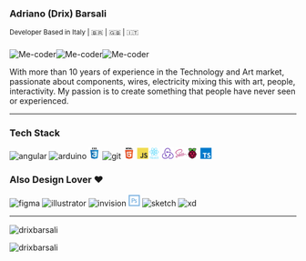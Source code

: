### Adriano (Drix) Barsali 
<sup>Developer Based in Italy | 🇧🇷 | 🇬🇧 | 🇮🇹</sup><br/><br/>
[<img align="left" alt="Me-coder" src="https://img.shields.io/badge/Blog%20-%7BMe--Coder%7D-green?style=flat-square&logo=wordpress" />][blog]
[<img align="left" alt="Me-coder" src="https://img.shields.io/badge/Medium-Drix%20Barsali-black?style=flat-square&logo=medium" />][medium]
[<img align="left" alt="Me-coder" src="https://img.shields.io/badge/Linkedin-Adriano%20Barsali-blue?style=flat-square&logo=linkedin" />][linkedin]<br/>

With more than 10 years of experience in the Technology and Art market, passionate about components, wires, electricity mixing this with art, people, interactivity. My passion is to create something that people have never seen or experienced.
<hr/>

### Tech Stack<br/>

<p align="left">  <img src="https://angular.io/assets/images/logos/angular/angular.svg" alt="angular" width="20" height="20"/>   <img src="https://cdn.worldvectorlogo.com/logos/arduino-1.svg" alt="arduino" width="20" height="20"/> <img src="https://raw.githubusercontent.com/devicons/devicon/master/icons/css3/css3-original-wordmark.svg" alt="css3" width="20" height="20"/>  <img src="https://www.vectorlogo.zone/logos/git-scm/git-scm-icon.svg" alt="git" width="20" height="20"/> <img src="https://raw.githubusercontent.com/devicons/devicon/master/icons/html5/html5-original-wordmark.svg" alt="html5" width="20" height="20"/>  <img src="https://raw.githubusercontent.com/devicons/devicon/master/icons/javascript/javascript-original.svg" alt="javascript" width="20" height="20"/><img src="https://raw.githubusercontent.com/devicons/devicon/master/icons/react/react-original-wordmark.svg" alt="react" width="20" height="20"/>  <img src="https://raw.githubusercontent.com/devicons/devicon/master/icons/redux/redux-original.svg" alt="redux" width="20" height="20"/> <img src="https://raw.githubusercontent.com/devicons/devicon/master/icons/sass/sass-original.svg" alt="sass" width="20" height="20"/><img src="https://github.com/devicons/devicon/blob/master/icons/raspberrypi/raspberrypi-original.svg" alt="react" width="20" height="20"/>  <img src="https://raw.githubusercontent.com/devicons/devicon/master/icons/typescript/typescript-original.svg" alt="typescript" width="20" height="20"/> </p>


### Also Design Lover ❤️ <br/>
<img src="https://www.vectorlogo.zone/logos/figma/figma-icon.svg" alt="figma" width="20" height="20"/> <img src="https://www.vectorlogo.zone/logos/adobe_illustrator/adobe_illustrator-icon.svg" alt="illustrator" width="20" height="20"/> <img src="https://www.vectorlogo.zone/logos/invisionapp/invisionapp-icon.svg" alt="invision" width="20" height="20"/> <img src="https://raw.githubusercontent.com/devicons/devicon/master/icons/photoshop/photoshop-line.svg" alt="photoshop" width="20" height="20"/>  <img src="https://www.vectorlogo.zone/logos/sketchapp/sketchapp-icon.svg" alt="sketch" width="20" height="20"/> <img src="https://cdn.worldvectorlogo.com/logos/adobe-xd.svg" alt="xd" width="20" height="20"/>  </p>

<hr/>
<p><img align="center" src="https://github-readme-stats.vercel.app/api?username=drixbarsali&show_icons=true&theme=dark&locale=en" alt="drixbarsali" /></p>

<p><img align="left" src="https://github-readme-stats.vercel.app/api/top-langs?username=drixbarsali&show_icons=true&theme=dark&locale=en&layout=compact" alt="drixbarsali" /></p>


[blog]: https://me-coder.com/
[linkedin]: https://www.linkedin.com/in/adriano-barsali/
[medium]: https://medium.com/@drixbarsali



